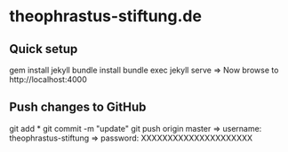 # theophrastus-stiftung.de

## Quick setup
gem install jekyll
bundle install
bundle exec jekyll serve
=> Now browse to http://localhost:4000

## Push changes to GitHub
git add *
git commit -m "update"
git push origin master
=> username: theophrastus-stiftung
=> password: XXXXXXXXXXXXXXXXXXXXX